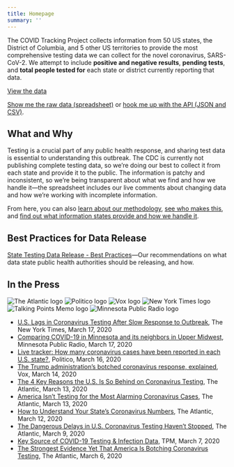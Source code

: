 ```yaml
---
title: Homepage
summary: ''
---
```

The COVID Tracking Project collects information from 50 US states, the District of Columbia, and 5 other US territories to provide the most comprehensive testing data we can collect for the novel coronavirus, SARS-CoV-2. We attempt to include **positive and negative results**, **pending tests**, and **total people tested for** each state or district currently reporting that data.

<a class="btn" href="/data">View the data</a>

[Show me the raw data (spreadsheet)](https://docs.google.com/spreadsheets/u/2/d/e/2PACX-1vRwAqp96T9sYYq2-i7Tj0pvTf6XVHjDSMIKBdZHXiCGGdNC0ypEU9NbngS8mxea55JuCFuua1MUeOj5/pubhtml) or [hook me up with the API (JSON and CSV)](/api/).

## What and Why

Testing is a crucial part of any public health response, and sharing test data is essential to understanding this outbreak. The CDC is currently not publishing complete testing data, so we’re doing our best to collect it from each state and provide it to the public. The information is patchy and inconsistent, so we’re being transparent about what we find and how we handle it—the spreadsheet includes our live comments about changing data and how we’re working with incomplete information.

From here, you can also [learn about our methodology](/about-tracker/), [see who makes this](/about-team/), and [find out what information states provide and how we handle it](/notes/).

## Best Practices for Data Release

[State Testing Data Release - Best Practices](https://docs.google.com/document/d/1OyN6_1UeDePwPwKi6UKZB8GwNC7-kSf1-BO2af8kqVA/edit)—Our recommendations on what data state public health authorities should be releasing, and how.

## In the Press

<div class="press-logos-container">

![The Atlantic logo](/_assets/img/press-logos/the-atlantic.png)
![Politico logo](/_assets/img/press-logos/politico.jpg)
![Vox logo](/_assets/img/press-logos/vox.png)
![New York Times logo](/_assets/img/press-logos/nyt.png)
![Talking Points Memo logo](/_assets/img/press-logos/tpm.png)
![Minnesota Public Radio logo](/_assets/img/press-logos/mpr.jpg)

</div>

* [U.S. Lags in Coronavirus Testing After Slow Response to Outbreak](https://www.nytimes.com/interactive/2020/03/17/us/coronavirus-testing-data.html), The New York Times, March 17, 2020
* [Comparing COVID-19 in Minnesota and its neighbors in Upper Midwest](https://www.mprnews.org/story/2020/03/17/comparing-covid19-in-minnesota-and-its-neighbors-in-upper-midwest), Minnesota Public Radio, March 17, 2020
* [Live tracker: How many coronavirus cases have been reported in each U.S. state?](https://www.politico.com/interactives/2020/coronavirus-testing-by-state-chart-of-new-cases/), Politico, March 16, 2020
* [The Trump administration’s botched coronavirus response, explained](https://www.vox.com/policy-and-politics/2020/3/14/21177509/coronavirus-trump-covid-19-pandemic-response), Vox, March 14, 2020
* [The 4 Key Reasons the U.S. Is So Behind on Coronavirus Testing](https://www.theatlantic.com/health/archive/2020/03/why-coronavirus-testing-us-so-delayed/607954/), The Atlantic, March 13, 2020
* [America Isn’t Testing for the Most Alarming Coronavirus Cases](https://www.theatlantic.com/science/archive/2020/03/who-gets-tested-coronavirus/607999/), The Atlantic, March 13, 2020
* [How to Understand Your State’s Coronavirus Numbers](https://www.theatlantic.com/technology/archive/2020/03/how-understand-your-states-coronavirus-numbers/607921/), The Atlantic, March 12, 2020
* [The Dangerous Delays in U.S. Coronavirus Testing Haven’t Stopped](https://www.theatlantic.com/health/archive/2020/03/coronavirus-testing-numbers/607714/), The Atlantic, March 9, 2020
* [Key Source of COVID-19 Testing & Infection Data](https://talkingpointsmemo.com/edblog/key-source-of-covid-19-testing-infection-data), TPM, March 7, 2020
* [The Strongest Evidence Yet That America Is Botching Coronavirus Testing](https://www.theatlantic.com/health/archive/2020/03/how-many-americans-have-been-tested-coronavirus/607597/), The Atlantic, March 6, 2020
